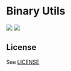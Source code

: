 # Binary Utils

[![](https://img.shields.io/endpoint?url=https%3A%2F%2Fswiftpackageindex.com%2Fapi%2Fpackages%2Fdivadretlaw%2FBinaryUtils%2Fbadge%3Ftype%3Dplatforms)](https://swiftpackageindex.com/divadretlaw/BinaryUtils) [![](https://img.shields.io/endpoint?url=https%3A%2F%2Fswiftpackageindex.com%2Fapi%2Fpackages%2Fdivadretlaw%2FBinaryUtils%2Fbadge%3Ftype%3Dswift-versions)](https://swiftpackageindex.com/divadretlaw/BinaryUtils)

## License

See [LICENSE](LICENSE)
